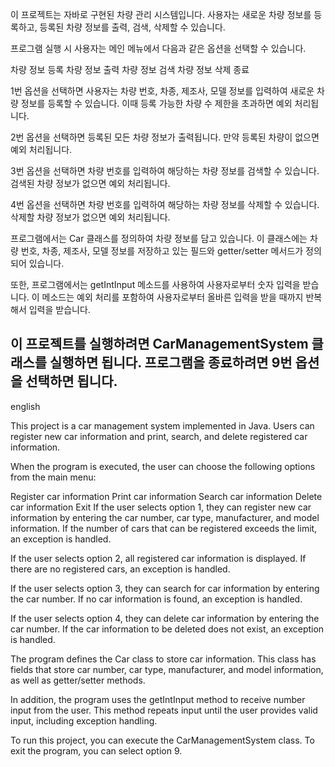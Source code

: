 이 프로젝트는 자바로 구현된 차량 관리 시스템입니다. 사용자는 새로운 차량 정보를 등록하고, 등록된 차량 정보를 출력, 검색, 삭제할 수 있습니다.

프로그램 실행 시 사용자는 메인 메뉴에서 다음과 같은 옵션을 선택할 수 있습니다.

차량 정보 등록
차량 정보 출력
차량 정보 검색
차량 정보 삭제
종료

1번 옵션을 선택하면 사용자는 차량 번호, 차종, 제조사, 모델 정보를 입력하여 새로운 차량 정보를 등록할 수 있습니다. 이때 등록 가능한 차량 수 제한을 초과하면 예외 처리됩니다.

2번 옵션을 선택하면 등록된 모든 차량 정보가 출력됩니다. 만약 등록된 차량이 없으면 예외 처리됩니다.

3번 옵션을 선택하면 차량 번호를 입력하여 해당하는 차량 정보를 검색할 수 있습니다. 검색된 차량 정보가 없으면 예외 처리됩니다.

4번 옵션을 선택하면 차량 번호를 입력하여 해당하는 차량 정보를 삭제할 수 있습니다. 삭제할 차량 정보가 없으면 예외 처리됩니다.

프로그램에서는 Car 클래스를 정의하여 차량 정보를 담고 있습니다. 이 클래스에는 차량 번호, 차종, 제조사, 모델 정보를 저장하고 있는 필드와 getter/setter 메서드가 정의되어 있습니다.

또한, 프로그램에서는 getIntInput 메소드를 사용하여 사용자로부터 숫자 입력을 받습니다. 이 메소드는 예외 처리를 포함하여 사용자로부터 올바른 입력을 받을 때까지 반복해서 입력을 받습니다.

이 프로젝트를 실행하려면 CarManagementSystem 클래스를 실행하면 됩니다. 프로그램을 종료하려면 9번 옵션을 선택하면 됩니다.
----------------------------------------------------------------------------------------------------------------------------------
english

This project is a car management system implemented in Java. Users can register new car information and print, search, and delete registered car information.

When the program is executed, the user can choose the following options from the main menu:

Register car information
Print car information
Search car information
Delete car information
Exit
If the user selects option 1, they can register new car information by entering the car number, car type, manufacturer, and model information. If the number of cars that can be registered exceeds the limit, an exception is handled.

If the user selects option 2, all registered car information is displayed. If there are no registered cars, an exception is handled.

If the user selects option 3, they can search for car information by entering the car number. If no car information is found, an exception is handled.

If the user selects option 4, they can delete car information by entering the car number. If the car information to be deleted does not exist, an exception is handled.

The program defines the Car class to store car information. This class has fields that store car number, car type, manufacturer, and model information, as well as getter/setter methods.

In addition, the program uses the getIntInput method to receive number input from the user. This method repeats input until the user provides valid input, including exception handling.

To run this project, you can execute the CarManagementSystem class. To exit the program, you can select option 9.
